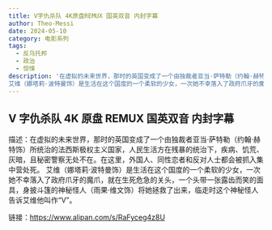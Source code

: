 ```yaml
---
title: V字仇杀队 4K原盘REMUX 国英双音 内封字幕
author: Theo-Messi
date: 2024-05-10
category: 电影系列
tags:
  - 反乌托邦
  - 政治
  - 惊悚
description: '在虚拟的未来世界，那时的英国变成了一个由独裁者亚当·萨特勒（约翰·赫特饰）所统治的法西斯极权主义国家，人民生活方在残暴的统治下，疾病、饥荒、灰暗，且秘密警察无处不在。在这里，外国人、同性恋者和反对人士都会被抓入集中营处死。
艾维（娜塔莉·波特曼饰）是生活在这个国度的一个柔软的少女，一次她不幸落入了政府爪牙的魔爪，就在生死危急的关头，一个头带一张露齿而笑的面具，身披斗篷的神秘怪人（雨果·维文饰）将她拯救了出来，临走时这个神秘怪人告诉艾维他叫作“V”。'
---
```


## V 字仇杀队 4K 原盘 REMUX 国英双音 内封字幕

描述：在虚拟的未来世界，那时的英国变成了一个由独裁者亚当·萨特勒（约翰·赫特饰）所统治的法西斯极权主义国家，人民生活方在残暴的统治下，疾病、饥荒、灰暗，且秘密警察无处不在。在这里，外国人、同性恋者和反对人士都会被抓入集中营处死。
艾维（娜塔莉·波特曼饰）是生活在这个国度的一个柔软的少女，一次她不幸落入了政府爪牙的魔爪，就在生死危急的关头，一个头带一张露齿而笑的面具，身披斗篷的神秘怪人（雨果·维文饰）将她拯救了出来，临走时这个神秘怪人告诉艾维他叫作“V”。

链接：https://www.alipan.com/s/RaFyceg4z8U
